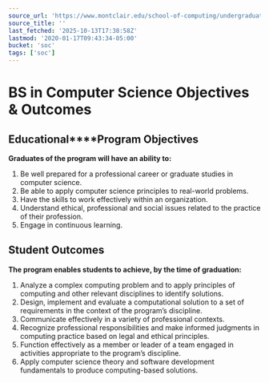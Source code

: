 ```yaml
---
source_url: 'https://www.montclair.edu/school-of-computing/undergraduate-students/bs-cs-objectives-outcomes/'
source_title: ''
last_fetched: '2025-10-13T17:38:58Z'
lastmod: '2020-01-17T09:43:34-05:00'
bucket: 'soc'
tags: ['soc']
---
```


# BS in Computer Science Objectives & Outcomes

## **Educational****Program Objectives**

**Graduates of the program will have an ability to:**

1. Be well prepared for a professional career or graduate studies in computer science.
2. Be able to apply computer science principles to real-world problems.
3. Have the skills to work effectively within an organization.
4. Understand ethical, professional and social issues related to the practice of their profession.
5. Engage in continuous learning.

## **Student Outcomes**

**The program enables students to achieve, by the time of graduation:**

1. Analyze a complex computing problem and to apply principles of computing and other relevant disciplines to identify solutions.
2. Design, implement and evaluate a computational solution to a set of requirements in the context of the program’s discipline.
3. Communicate effectively in a variety of professional contexts.
4. Recognize professional responsibilities and make informed judgments in computing practice based on legal and ethical principles.
5. Function effectively as a member or leader of a team engaged in activities appropriate to the program’s discipline.
6. Apply computer science theory and software development fundamentals to produce computing-based solutions.